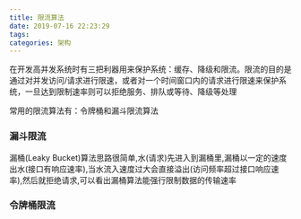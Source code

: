 ```yaml
---
title: 限流算法
date: 2019-07-16 22:23:29
tags: 
categories: 架构
---
```


在开发高并发系统时有三把利器用来保护系统：缓存、降级和限流。限流的目的是通过对并发访问/请求进行限速，或者对一个时间窗口内的请求进行限速来保护系统，一旦达到限制速率则可以拒绝服务、排队或等待、降级等处理

常用的限流算法有：令牌桶和漏斗限流算法


### 漏斗限流


漏桶(Leaky Bucket)算法思路很简单,水(请求)先进入到漏桶里,漏桶以一定的速度出水(接口有响应速率),当水流入速度过大会直接溢出(访问频率超过接口响应速率),然后就拒绝请求,可以看出漏桶算法能强行限制数据的传输速率


### 令牌桶限流